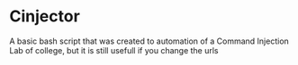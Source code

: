 # Cinjector
A basic bash script that was created to automation of a Command Injection Lab of college, but it is still usefull if you change the urls

